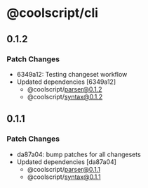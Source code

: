 # @coolscript/cli

## 0.1.2

### Patch Changes

- 6349a12: Testing changeset workflow
- Updated dependencies [6349a12]
  - @coolscript/parser@0.1.2
  - @coolscript/syntax@0.1.2

## 0.1.1

### Patch Changes

- da87a04: bump patches for all changesets
- Updated dependencies [da87a04]
  - @coolscript/parser@0.1.1
  - @coolscript/syntax@0.1.1
